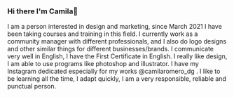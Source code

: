### Hi there I'm Camila👋
I am a person interested in design and marketing, since March 2021 I have been taking courses and training in this field. I currently work as a community manager with different professionals, and I also do logo designs and other similar things for different businesses/brands.
I communicate very well in English, I have the First Certificate in English.
I really like design, I am able to use programs like photoshop and illustrator.
I have my Instagram dedicated especially for my works @camilaromero_dg .
I like to be learning all the time, I adapt quickly, I am a very responsible, reliable and punctual person.
